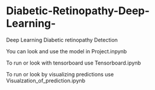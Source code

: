 # Diabetic-Retinopathy-Deep-Learning-
Deep Learning Diabetic retinopathy  Detection

You can look and use the model in Project.inpynb

To run or look with tensorboard use Tensorboard.ipynb

To run or look by visualizing predictions use Visualzation_of_prediction.ipynb
